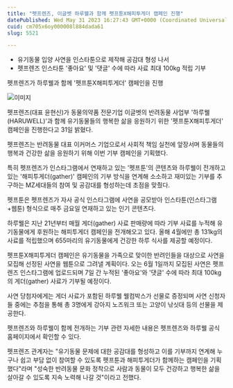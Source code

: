 ```yaml
---
title: "펫프렌즈, 이글벳 하루웰과 함께 펫프툰X해피투게더 캠페인 진행"
datePublished: Wed May 31 2023 16:27:43 GMT+0000 (Coordinated Universal Time)
cuid: cm705x6oy000008l884dada61
slug: 5521

---
```



- 유기동물 입양 사연을 인스타툰으로 제작해 공감대 형성 나서
- 펫프렌즈 인스타툰 '좋아요' 및 '댓글' 수에 따라 사료 최대 100kg 적립 기부

펫프렌즈가 하루웰과 함께 '펫프툰X해피투게더' 캠페인을 진행

![이미지](https://cdn.hashnode.com/res/hashnode/image/upload/v1739259031211/cd399ae6-a8b8-4d69-bfd7-fafafaac8d6c.png)

펫프렌즈(대표 윤현신)가 동물의약품 전문기업 이글벳의 반려동물 사업부 '하루웰(HARUWELL)'과 함께 유기동물들의 행복한 삶을 응원하기 위한 '펫프툰X해피투게더' 캠페인을 진행한다고 31일 밝혔다.

펫프렌즈는 반려동물 대표 이커머스 기업으로서 사회적 책임 실천에 앞장서며 동물들의 행복과 건강한 삶을 응원하기 위해 이번 기부 캠페인을 기획했다.

특히 펫프렌즈가 인스타그램에서 연재하고 있는 '펫프툰'의 콘텐츠와 하루웰이 전개하고 있는 '해피투게더(gather)' 캠페인의 기부 방식을 연계해 소소하고 재미있는 기부를 추구하는 MZ세대들의 참여 및 공감대를 형성하는데 초점을 맞췄다.

펫프툰은 펫프렌즈가 자사 공식 인스타그램에 사연을 공모받아 인스타툰(인스타그램+웹툰) 형식으로 매주 금요일 연재하고 있는 인기 콘텐츠다.

하루웰은 지난 21년부터 매월 게더(gather) 사료 판매량에 따라 기부 사료를 누적해 유기동물에게 후원하는 해피투게더 캠페인을 전개해오고 있다. 올해 4월에만 총 131kg의 사료를 적립했으며 655마리의 유기동물에게 건강한 하루 식사를 제공할 예정이다.

펫프툰X해피투게더 캠페인은 유기동물을 가족으로 맞이한 반려인들을 대상으로 사연을 모집해 선정된 사연을 웹툰으로 그려낼 계획이다. 오는 6월 1일까지 모집된 사연은 펫프렌즈 인스타그램에 업로드되며 7일 간 누적된 '좋아요'와 '댓글' 수에 따라 최대 100kg의 게더(gather) 사료가 기부될 예정이다.

사연 당첨자에게는 게더 사료가 포함된 하루웰 웰컴박스가 선물로 증정되며 사연 신청자들 중에는 추첨을 통해 총 3명에게 강아지 노즈워크 또는 고양이 낚싯대 등의 선물을 제공한다.

펫프렌즈와 하루웰이 함께 전개하는 기부 관련 자세한 내용은 펫프렌즈와 하루웰 공식 홈페이지에서 확인할 수 있다.

펫프렌즈 관계자는 "유기동물 문제에 대한 공감대를 형성하고 이를 기부까지 연계해 누구나 쉽고 부담 없이 참여할 수 있도록 펫프툰과 해피투게더가 함께하는 캠페인을 기획했다"라며 "성숙한 반려동물 문화 정착으로 사람과 동물이 모두 건강하고 행복한 삶을 살아갈 수 있도록 지속 노력해 나갈 것"이라고 전했다.